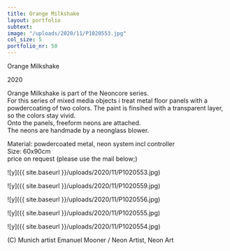 ```yaml
---
title: Orange Milkshake
layout: portfolio
subtext: 
image: "/uploads/2020/11/P1020553.jpg"
col_size: 5
portfolio_nr: 50
---
```


Orange Milkshake

2020

Orange Milkshake is part of the Neoncore series.  
For this series of mixed media objects i treat metal floor panels with a powdercoating of two colors. The paint is finsihed with a transparent layer, so the colors stay vivid.  
Onto the panels, freeform neons are attached.  
The neons are handmade by a neonglass blower.

Material: powdercoated metal, neon system incl controller  
Size: 60x90cm  
price on request (please use the mail below;)

 ![y]({{ site.baseurl }}/uploads/2020/11/P1020553.jpg)

 ![y]({{ site.baseurl }}/uploads/2020/11/P1020559.jpg)

 ![y]({{ site.baseurl }}/uploads/2020/11/P1020556.jpg)

 ![y]({{ site.baseurl }}/uploads/2020/11/P1020555.jpg)

 ![y]({{ site.baseurl }}/uploads/2020/11/P1020554.jpg)

(C) Munich artist Emanuel Mooner / Neon Artist, Neon Art